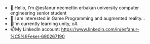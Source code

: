 
- 👋 Hello, I'm @esfanur necmettin erbakan university computer engineering senior student
- 👀 I am interested in Game Programming and augmented reality...
- 🌱I'm currently learning unity, c#.
- 📫My LinkedIn account: https://www.linkedin.com/in/esfanur-%C5%9Feker-690267190

<!---
esfanur/esfanur ✨ is a private ✨ repository because `README.md` (this file) appears on your GitHub profile.
You can click the Preview link to review your changes.
--->

